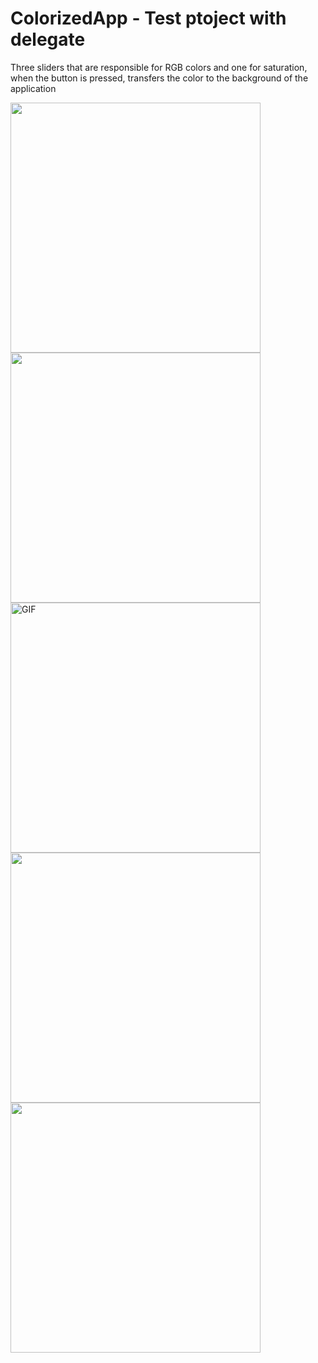 # ColorizedApp - Test ptoject with delegate

Three sliders that are responsible for RGB colors and one for saturation, when the button is pressed, transfers the color to the background of the application

<code><img height="400" src="https://user-images.githubusercontent.com/108235206/213928850-6486d92b-d960-4e09-ab71-f9502365a2db.png"></code>
<code><img height="400" src="https://user-images.githubusercontent.com/108235206/213928853-97d58358-d806-41ba-aa9f-07a3e7416400.png"></code>
<img height="400" alt="GIF" src="https://user-images.githubusercontent.com/108235206/213928722-3b6363af-c22b-4f8b-b945-0f07bb25b4d3.gif?raw=true" />
<code><img height="400" src="https://user-images.githubusercontent.com/108235206/213928857-96bab72a-da55-4a55-88d7-67b18a793f4f.png"></code>
<code><img height="400" src="https://user-images.githubusercontent.com/108235206/213928862-880fffb2-d335-4276-9389-8f180d6fa11d.png"></code>
